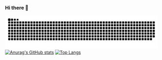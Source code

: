 ### Hi there 👋
![snake gif](https://github.com/ggznzn007/ggznzn007/blob/output/github-contribution-grid-snake.svg)
[![Anurag's GitHub stats](https://github-readme-stats.vercel.app/api?username=ggznzn007&theme=aura_icons=true)](https://github.com/anuraghazra/github-readme-stats)
[![Top Langs](https://github-readme-stats.vercel.app/api/top-langs/?username=ggznzn007&layout=compact)](https://github.com/anuraghazra/github-readme-stats)
<!--
**ggznzn007/ggznzn007** is a ✨ _special_ ✨ repository because its `README.md` (this file) appears on your GitHub profile.
Here are some ideas to get you started:
- 🔭 I’m currently working on ...
- 🌱 I’m currently learning ...
- 👯 I’m looking to collaborate on ...
- 🤔 I’m looking for help with ...
- 💬 Ask me about ...
- 📫 How to reach me: ...
- 😄 Pronouns: ...
- ⚡ Fun fact: ...
-->
